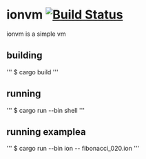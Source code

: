 # ionvm [![Build Status](https://travis-ci.com/ayushashi11/ionvm.svg?branch=master)](https://travis-ci.com/ayushashi11/ionvm)
ionvm is a simple vm
## building
'''
$ cargo build 
'''
## running
'''
$ cargo run --bin shell
'''
## running examplea
'''
$ cargo run --bin ion -- fibonacci_020.ion
'''
